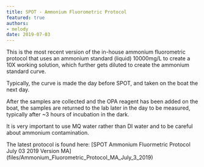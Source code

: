 ```yaml
---
title: SPOT - Ammonium Fluorometric Protocol
featured: true
authors:
- melody
date: 2019-07-03
---
```

This is the most recent version of the in-house ammonium fluorometric protocol that uses an ammonium standard (liquid) 10000mg/L to create a 10X working solution, which further gets diluted to create the ammonium standard curve. 

Typically, the curve is made the day before SPOT, and taken on the boat the next day. 

After the samples are collected and the OPA reagent has been added on the boat, the samples are returned to the lab later in the day to be measured, typically after ~3 hours of incubation in the dark. 

It is very important to use MQ water rather than DI water and to be careful about ammonium contamination. 

The latest protocol is found here: [SPOT Ammonium Fluormetric Protocol July 03 2019 Version MA] (files/Ammonium_Fluorometric_Protocol_MA_July_3_2019)
